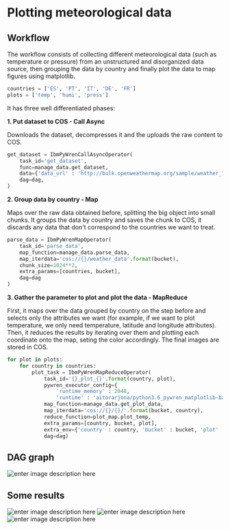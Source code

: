 # Plotting meteorological data

## Workflow

The workflow consists of collecting different meteorological data (such as temperature or pressure) from an unstructured and disorganized data source, then grouping the data by country and finally plot the data to map figures using matplotlib.

```python
countries = ['ES', 'PT', 'IT', 'DE', 'FR']
plots = ['temp', 'humi', 'press']
```

It has three well differentiated phases:

**1. Put dataset to COS - Call Async**

Downloads the dataset, decompresses it and the uploads the raw content to COS.

```python
get_dataset = IbmPyWrenCallAsyncOperator(
    task_id='get_dataset',
    func=manage_data.get_dataset,
    data={'data_url' : 'http://bulk.openweathermap.org/sample/weather_16.json.gz', 'bucket' : bucket},
    dag=dag,
)
```

**2. Group data by country - Map**

Maps over the raw data obtained before, splitting the big object into small chunks.
It groups the data by country and saves the chunk to COS, it discards any data that don't correspond to the countries we want to treat.

```python
parse_data = IbmPyWrenMapOperator(
    task_id='parse_data',
    map_function=manage_data.parse_data,
    map_iterdata='cos://{}/weather_data'.format(bucket),
    chunk_size=1024**2,
    extra_params=[countries, bucket],
    dag=dag
)
```

**3. Gather the parameter to plot and plot the data - MapReduce**

First, it maps over the data grouped by country on the step before and selects only the attributes we want (for example, if we want to plot temperature, we only need temperature, latitude and longitude attributes).
Then, it reduces the results by iterating over them and plotting each coordinate onto the map, seting the color accordingly.
The final images are stored in COS.

```python
for plot in plots:
    for country in countries:
        plot_task = IbmPyWrenMapReduceOperator(
            task_id='{}_plot_{}'.format(country, plot),
            pywren_executor_config={
                'runtime_memory' : 2048,
                'runtime' : 'aitorarjona/python3.6_pywren_matplotlib-basemap:1.0'},
            map_function=manage_data.get_plot_data,
            map_iterdata='cos://{}/{}/'.format(bucket, country),
            reduce_function=plot_map.plot_temp,
            extra_params=[country, bucket, plot],
            extra_env={'country' : country, 'bucket' : bucket, 'plot' : plot},
            dag=dag)
 ```
 
 ## DAG graph
 ![enter image description here](https://i.ibb.co/X2LhZkp/Screenshot-from-2019-11-19-21-01-59.png)


## Some results
 ![enter image description here](https://i.ibb.co/fCbf5Nz/image-ES-temp.png)
 ![enter image description here](https://i.ibb.co/NYrn7NM/image-DE-humi.png)
 ![enter image description here](https://i.ibb.co/thkRN0N/image-IT-press.png)
  
